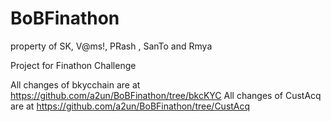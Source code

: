 # BoBFinathon
property of SK, V@ms!, PRash , SanTo and Rmya

Project for Finathon Challenge

All changes of bkycchain are at https://github.com/a2un/BoBFinathon/tree/bkcKYC
All changes of CustAcq are at https://github.com/a2un/BoBFinathon/tree/CustAcq
